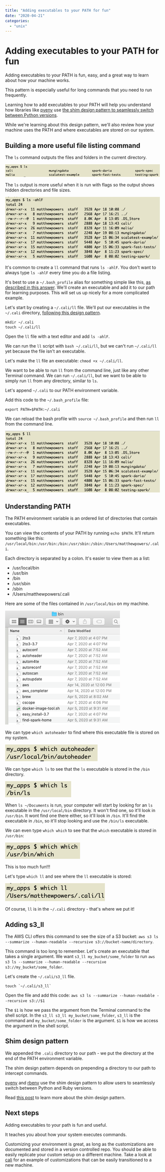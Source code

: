 ```yaml
---
title: "Adding executables to your PATH for fun"
date: "2020-04-21"
categories: 
  - "unix"
---
```


# Adding executables to your PATH for fun

Adding executables to your PATH is fun, easy, and a great way to learn about how your machine works.

This pattern is especially useful for long commands that you need to run frequently.

Learning how to add executables to your PATH will help you understand how libraries like [pyenv](https://github.com/pyenv/pyenv) use [the shim design pattern to seamlessly switch between Python versions](https://mungingdata.com/python/how-pyenv-works-shims/).

While we're learning about this design pattern, we'll also review how your machine uses the PATH and where executables are stored on our system.

## Building a more useful file listing command

The `ls` command outputs the files and folders in the current directory.

![](images_appending/Screen-Shot-2020-04-20-at-8.15.39-PM.png)

The `ls` output is more useful when it is run with flags so the output shows hidden directories and file sizes.

![](images_appending/Screen-Shot-2020-04-20-at-8.16.48-PM.png)

It's common to create a `ll` command that runs `ls -ahlF`. You don't want to always type `ls -ahlF` every time you do a file listing.

It's best to use a `~/.bash_profile` alias for something simple like this, [as described in this answer](https://unix.stackexchange.com/questions/28425/how-can-i-install-the-ll-command-on-mac-os-x). We'll create an executable and add it to our path for learning purposes. This will set us up nicely for a more complicated example.

Let's start by creating a `~/.cali/ll` file. We'll put our executables in the `~/.cali` directory, [following this design pattern](https://github.com/MrPowers/cali).

```
mkdir ~/.cali
touch ~/.cali/ll
```

Open the `ll` file with a text editor and add `ls -ahlF`.

We can run the `ll` script with `bash ~/.cali/ll`, but we can't run `~/.cali/ll` yet because the file isn't an executable.

Let's make the `ll` file an executable: `chmod +x ~/.cali/ll`.

We want to be able to run `ll` from the command line, just like any other Terminal command. We can run `~/.cali/ll`, but we want to be able to simply run `ll` from any directory, similar to `ls`.

Let's append `~/.cali` to our PATH environment variable.

Add this code to the `~/.bash_profile` file:

```
export PATH=$PATH:~/.cali
```

We can reload the bash profile with `source ~/.bash_profile` and then run `ll` from the command line.

![](images_appending/Screen-Shot-2020-04-21-at-7.48.48-AM.png)

## Understanding PATH

The PATH environment variable is an ordered list of directories that contain executables.

You can view the contents of your PATH by running `echo $PATH`. It'll return something like this: `/usr/local/bin:/usr/bin:/bin:/usr/sbin:/sbin:/Users/matthewpowers/.cali`.

Each directory is separated by a colon. It's easier to view them as a list:

- /usr/local/bin
- /usr/bin
- /bin
- /usr/sbin
- /sbin
- /Users/matthewpowers/.cali

Here are some of the files contained in `/usr/local/bin` on my machine.

![](images_appending/Screen-Shot-2020-04-20-at-8.52.08-PM.png)

We can type `which autoheader` to find where this executable file is stored on my system.

![](images_appending/Screen-Shot-2020-04-21-at-7.50.19-AM.png)

We can type `which ls` to see that the `ls` executable is stored in the `/bin` directory.

![](images_appending/Screen-Shot-2020-04-21-at-7.50.40-AM.png)

When `ls ~/Documents` is run, your computer will start by looking for an `ls` executable in the `/usr/local/bin` directory. It won't find one, so it'll look in `/usr/bin`. It wont find one there either, so it'll look in `/bin`. It'll find the executable in `/bin`, so it'll stop looking and use the `/bin/ls` executable.

We can even type `which which` to see that the `which` executable is stored in `/usr/bin`:

![](images_appending/Screen-Shot-2020-04-21-at-7.51.01-AM.png)

This is too much fun!!!

Let's type `which ll` and see where the `ll` executable is stored:

![](images_appending/Screen-Shot-2020-04-21-at-7.52.33-AM.png)

Of course, `ll` is in the `~/.cali` directory - that's where we put it!

## Adding s3\_ll

The AWS CLI offers this command to see the size of a S3 bucket: `aws s3 ls --summarize --human-readable --recursive s3://bucket-name/directory`.

This command is too long to remember. Let's create an executable that takes a single argument. We want `s3_ll my_bucket/some_folder` to run `aws s3 ls --summarize --human-readable --recursive s3://my_bucket/some_folder`.

Let's create the `~/.cali/s3_ll` file.

```
touch `~/.cali/s3_ll`
```

Open the file and add this code: `aws s3 ls --summarize --human-readable --recursive s3://$1`

The `$1` is how we pass the argument from the Terminal command to the shell script. In the `s3_ll s3_ll my_bucket/some_folder`, `s3_ll` is the command and `my_bucket/some_folder` is the argument. `$1` is how we access the argument in the shell script.

## Shim design pattern

We appended the `.cali` directory to our path - we put the directory at the end of the PATH environment variable.

The shim design pattern depends on prepending a directory to our path to intercept commands.

[pyenv](https://github.com/pyenv/pyenv) and [rbenv](https://github.com/rbenv/rbenv) use the shim design pattern to allow users to seamlessly switch between Python and Ruby versions.

Read [this post](https://mungingdata.com/python/how-pyenv-works-shims/) to learn more about the shim design pattern.

## Next steps

Adding executables to your path is fun and useful.

It teaches you about how your system executes commands.

Customizing your environment is great, as long as the customizations are documented and stored in a version controlled repo. You should be able to easily replicate your custom setup on a different machine. Take a look at [cali](https://github.com/MrPowers/cali) for an example of customizations that can be easily transitioned to a new machine.
